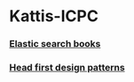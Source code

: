 # Kattis-ICPC
### [Elastic search books](https://github.com/miollek/Free-Elasticsearch-Books)
### [Head first design patterns](http://ce.sharif.edu/courses/96-97/2/ce484-1/resources/root/Design%20Patterns/Eric%20Freeman,%20Elisabeth%20Freeman,%20Kathy%20Sierra,%20Bert%20Bates-Head%20First%20Design%20Patterns%20-OReilly%20(2008).pdf)
